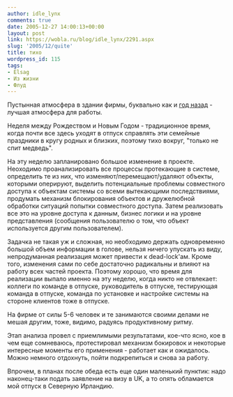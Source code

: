 ```yaml
---
author: idle_lynx
comments: true
date: 2005-12-27 14:00:13+00:00
layout: post
link: https://wobla.ru/blog/idle_lynx/2291.aspx
slug: '2005/12/quite'
title: тихо
wordpress_id: 115
tags:
- Elsag
- Из жизни
- Флуд
---
```


Пустынная атмосфера в здании фирмы, буквально как и [год назад](/2004/12/day-28) - лучшая атмосфера для работы.

Неделя между Рождеством и Новым Годом - традиционное время, когда почти все здесь уходят в отпуск справлять эти семейные праздники в кругу родных и близких, поэтому тихо вокруг, "только не спит медведь".

На эту неделю запланировано большое изменение в проекте. Неоходимо проанализировать все процессы протекающие в системе, определить те из них, что изменяют/перемещают/удаляют объекты, которыми оперируют, выделить потенциальные проблемы совместного доступа к объектам системы со всеми вытекающими последствиями, продумать механизм блокирования объектов и дружелюбной обработки ситуаций попытки совместного доступа. Затем реализовать все это на уровне доступа к данным, бизнес логики и на уровне представления (сообщения пользователю о том, что объект используется другим пользователем).

Задачка не такая уж и сложная, но необходимо держать одновременно большой объем информации в голове, нельзя ничего упускать из виду, непродуманная реализация может привести к dead-lock'ам. Кроме того, изменения сами по себе достаточно радикальны и влияют на работу всех частей проекта. Поэтому хорошо, что время для реализации выпало именно на эту неделю, когда никто не отвлекает: коллеги по команде в отпуске, руководитель в отпуске, тестирующая команда в отпуске, команда по установке и настройке системы на стороне клиентов тоже в отпуске.

На фирме от силы 5-6 человек и те занимаются своими делами не мешая другим, тоже, видимо, радуясь продуктивному ритму.

Этап анализа провел с приемлимыми результатами, кое-что ясно, кое в чем еще сомневаюсь, протестировал механизм бокировок и некоторые интересные моменты его применения - работает как и ожидалось. Можно немного отдохнуть, пойти подкрепиться и снова за работу.

Впрочем, в планах после обеда есть еще один маленький пунктик: надо наконец-таки подать заявление на визу в UK, а то опять обламается мой отпуск в Северную Ирландию.
